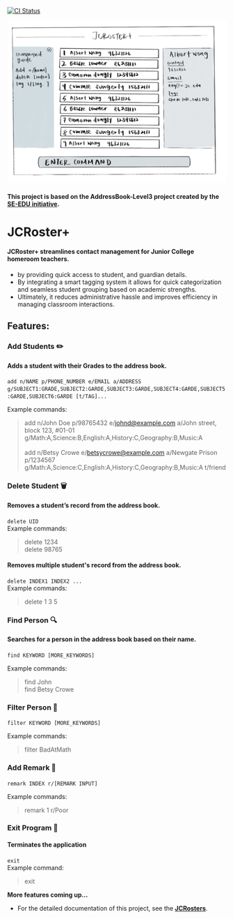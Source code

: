 [![CI Status](https://github.com/se-edu/addressbook-level3/workflows/Java%20CI/badge.svg)](https://github.com/AY2425S2-CS2103T-T15-2/tp/actions)

![Ui](docs/images/Ui.png)

#### This project is based on the AddressBook-Level3 project created by the [SE-EDU initiative](https://se-education.org).
# JCRoster+
#### JCRoster+ streamlines contact management for Junior College homeroom teachers.

* by providing quick access to student, and guardian details.
* By integrating a smart tagging system it allows for quick categorization and seamless student grouping based on academic strengths.
* Ultimately, it reduces administrative hassle and improves efficiency in managing classroom interactions.

## Features:
### Add Students ✏️
#### Adds a student with their Grades to the address book.
`add n/NAME p/PHONE_NUMBER e/EMAIL a/ADDRESS g/SUBJECT1:GRADE,SUBJECT2:GARDE,SUBJECT3:GARDE,SUBJECT4:GARDE,SUBJECT5:GARDE,SUBJECT6:GARDE [t/TAG]...`

Example commands:<br>
>add n/John Doe p/98765432 e/johnd@example.com a/John street, block 123, #01-01 g/Math:A,Science:B,English:A,History:C,Geography:B,Music:A<br><br>
add n/Betsy Crowe e/betsycrowe@example.com a/Newgate Prison p/1234567 g/Math:A,Science:C,English:A,History:C,Geography:B,Music:A t/friend


### Delete Student 🗑️
#### Removes a student’s record from the address book.
`delete UID` <br>
Example commands:<br>
>delete 1234<br>
delete 98765

#### Removes multiple student's record from the address book.
`delete INDEX1 INDEX2 ...` <br>
Example commands:<br>
>delete 1 3 5<br>

### Find Person 🔍
#### Searches for a person in the address book based on their name.

`find KEYWORD [MORE_KEYWORDS]`

Example commands:<br>
>find John<br>
find Betsy Crowe

### Filter Person 🔽
`filter KEYWORD [MORE_KEYWORDS]`

Example commands:<br>
>filter BadAtMath<br>


### Add Remark 📝
`remark INDEX r/[REMARK INPUT]`

Example commands:<br>
>remark 1 r/Poor <br>



### Exit Program 🚪
#### Terminates the application

`exit`<br>
Example command:
>exit

**More features coming up...**
* For the detailed documentation of this project, see the **[JCRosters](https://ay2425s2-cs2103t-t15-2.github.io/tp/)**.
